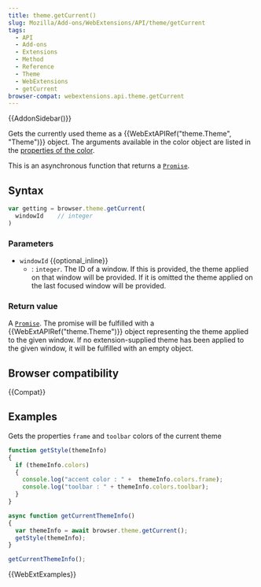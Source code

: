 ```yaml
---
title: theme.getCurrent()
slug: Mozilla/Add-ons/WebExtensions/API/theme/getCurrent
tags:
  - API
  - Add-ons
  - Extensions
  - Method
  - Reference
  - Theme
  - WebExtensions
  - getCurrent
browser-compat: webextensions.api.theme.getCurrent
---
```

{{AddonSidebar()}}

Gets the currently used theme as a {{WebExtAPIRef("theme.Theme", "Theme")}} object. The arguments available in the color object are listed in the [properties of the color](/en-US/docs/Mozilla/Add-ons/WebExtensions/manifest.json/theme#colors).

This is an asynchronous function that returns a [`Promise`](/en-US/docs/Web/JavaScript/Reference/Global_Objects/Promise).

## Syntax

```js
var getting = browser.theme.getCurrent(
  windowId    // integer
)
```

### Parameters

- `windowId` {{optional_inline}}
  - : `integer`. The ID of a window. If this is provided, the theme applied on that window will be provided. If it is omitted the theme applied on the last focused window will be provided.

### Return value

A [`Promise`](/en-US/docs/Web/JavaScript/Reference/Global_Objects/Promise). The promise will be fulfilled with a {{WebExtAPIRef("theme.Theme")}} object representing the theme applied to the given window. If no extension-supplied theme has been applied to the given window, it will be fulfilled with an empty object.

## Browser compatibility

{{Compat}}

## Examples

Gets the properties `frame` and `toolbar` colors of the current theme

```js
function getStyle(themeInfo)
{
  if (themeInfo.colors)
  {
    console.log("accent color : " +  themeInfo.colors.frame);
    console.log("toolbar : " + themeInfo.colors.toolbar);
  }
}

async function getCurrentThemeInfo()
{
  var themeInfo = await browser.theme.getCurrent();
  getStyle(themeInfo);
}

getCurrentThemeInfo();
```

{{WebExtExamples}}
